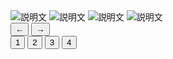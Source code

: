 <div class="js-a11y-slider" role="region" aria-label="画像スライダー">
    <img src="https://placehold.co/600x400" alt="説明文" aria-label="スライド 1/4番目" aria-live="polite" aria-hidden="false" class="js-a11y-slider__item is-active">
    <img src="https://placehold.co/600x400" alt="説明文" aria-label="スライド 2/4番目" aria-hidden="true" class="js-a11y-slider__item">
    <img src="https://placehold.co/600x400" alt="説明文" aria-label="スライド 3/4番目" aria-hidden="true" class="js-a11y-slider__item">
    <img src="https://placehold.co/600x400" alt="説明文" aria-label="スライド 4/4番目" aria-hidden="true" class="js-a11y-slider__item">
    <nav class="js-a11y-slider__buttons" aria-label="スライダー操作">
        <button aria-label="前のスライド">←</button>
        <button aria-label="次のスライド">→</button>
    </nav>
</div>
<!--
  ドットナビゲーションはキーボード操作に対応しています。
  - Tabキーで各ドットへ移動
  - 左右キー（←→）で前後ドット＆スライドに移動
  - Enter/Spaceでそのスライドにジャンプ
-->
<div class="js-a11y-slider__dots" role="tablist">
  <button role="tab" aria-label="1枚目へ" aria-selected="true">1</button>
  <button role="tab" aria-label="2枚目へ">2</button>
  <button role="tab" aria-label="3枚目へ">3</button>
  <button role="tab" aria-label="4枚目へ">4</button>
</div>  